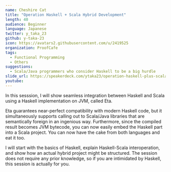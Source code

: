 ```yaml
---
name: Cheshire Cat
title: "Operation Haskell + Scala Hybrid Development"
length: 40
audience: Beginner
language: Japanese
twitter: y_taka_23
github: y-taka-23
icon: https://avatars2.githubusercontent.com/u/2419525
organization: ProofCafe
tags:
  - Functional Programming
  - Others
suggestions:
  - Scala/Java programmers who consider Haskell to be a big hurdle
slide_url: https://speakerdeck.com/ytaka23/operation-haskell-plus-scala
youtube: 
---
```

In this sesssion, I will show seamless integration between Haskell and Scala using a Haskell implementation on JVM, called Eta.

Eta guarantees near-perfect compatibility with modern Haskell code, but it simultaneously supports calling out to Scala/Java libraries that are semantically foreign in an ingenious way. Furthermore, since the compiled result becomes JVM bytecode, you can now easily embed the Haskell part into a Scala project. You can now have the cake from both languages and eat it too.

I will start with the basics of Haskell, explain Haskell-Scala interoperation, and show how an actual hybrid project might be structured. The session does not require any prior knowledge, so if you are intimidated by Haskell, this session is actually for you.
